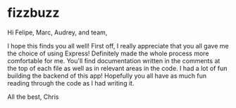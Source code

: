 # fizzbuzz

Hi Felipe, Marc, Audrey, and team,

I hope this finds you all well! First off, I really appreciate that you all gave me the choice of using Express! Definitely made the whole process more comfortable for me.
You'll find documentation written in the comments at the top of each file as well as in relevant areas in the code.
I had a lot of fun building the backend of this app! Hopefully you all have as much fun reading through the code as I had writing it.

All the best,
Chris
